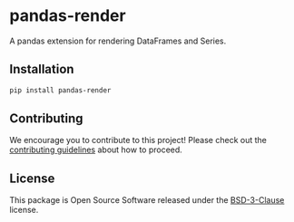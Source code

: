 # pandas-render

A pandas extension for rendering DataFrames and Series.

## Installation

```bash
pip install pandas-render
```

## Contributing

We encourage you to contribute to this project! Please check out the [contributing guidelines](blob/main/CONTRIBUTING.md) about how to proceed.

## License

This package is Open Source Software released under the [BSD-3-Clause](blob/main/LICENSE) license.
